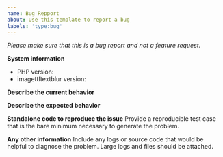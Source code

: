 ```yaml
---
name: Bug Repport
about: Use this template to report a bug
labels: 'type:bug'
---
```


<em>Please make sure that this is a bug report and not a feature request.</em>

**System information**
- PHP version:
- imagettftextblur version:

**Describe the current behavior**

**Describe the expected behavior**

**Standalone code to reproduce the issue**
Provide a reproducible test case that is the bare minimum necessary to generate the problem.

**Any other information**
Include any logs or source code that would be helpful to diagnose the problem. Large logs and files should be attached.
